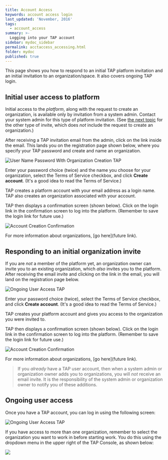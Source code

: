 ```yaml
---
title: Account Access
keywords: account access login
last_updated: 'November, 2016'
tags:
  - account_access
summary: >-
  Logging into your TAP account
sidebar: mydoc_sidebar
permalink: acctaccess_accessing.html
folder: mydoc
published: true
---
```


This page shows you how to respond to an initial TAP platform invitation and an initial invitation to an organization/space. It also covers ongoing TAP login.

## Initial user access to platform

Initial access to the *platform*, along with the request to create an organization, is available only by invitation from a system admin. Contact your system admin for this type of platform invitation. (See [the next topic](#Responding-to-an-initial-organization-invite) for the other type of invite, which does *not* include the request to create an organization.)

After receiving a TAP invitation email from the admin, click on the link inside the email. This lands you on the registration page shown below, where you specify your TAP password and create and name an organization.

![User Name Password With Organization Creation TAP](/images/Onboard_Invite_Screen_v7_Crpd.jpg)

Enter your password choice (twice) and the name you choose for your organization, select the Terms of Service checkbox, and click **Create account**. (It's a good idea to read the Terms of Service.)

TAP creates a platform  account with your email address as a login name. TAP also creates an organization associated with your account.

TAP then displays a confirmation screen (shown below). Click on the login link in the confirmation screen to log into the platform. (Remember to save the login link for future use.)

![Account Creation Confirmation](images/Onboard_Confirm_Screen_v7_Crpd.png)

For more information about organizations, [go here](future link).

## Responding to an initial organization invite

If you are *not* a member of the platform yet, an organization owner can invite you to an existing organization, which *also* invites you to the platform. After receiving the email invite and clicking on the link in the email, you will land on the registration page below.

![Ongoing User Access TAP](/images/OrgSpace_Invite_Screen_v7_Crpd.jpg)

Enter your password choice (twice), select the Terms of Service checkbox, and click **Create account**. (It's a good idea to read the Terms of Service.)

TAP creates your platform account and gives you access to the organization you were invited to.

TAP then displays a confirmation screen (shown below). Click on the login link in the confirmation screen to log into the platform. (Remember to save the login link for future use.)

![Account Creation Confirmation](/images/Onboard_Confirm_Screen_v7_Crpd.png)

For more information about organizations, [go here](future link).

>If you *already* have a TAP user account, then when a system admin or organization owner adds you to organizations, you will *not* receive an email invite. It is the responsibility of the system admin or organization owner to notify you of these additions.

## Ongoing user access

Once you have a TAP account, you can log in using the following screen:

![Ongoing User Access TAP](/images/Signon_Screen_v7_Crpd.jpg)

If you have access to more than one organization, remember to select the organization you want to work in before starting work. You do this using the dropdown menu in the upper right of the TAP Console, as shown below:

![](/images/Organization_Selection_v7_Crpd.png)
